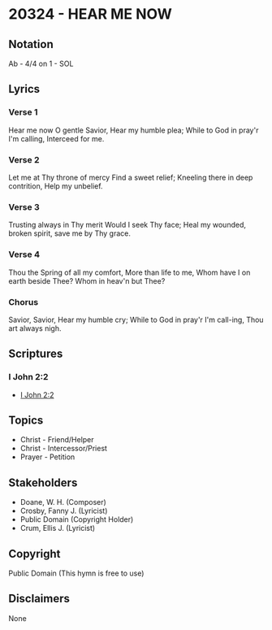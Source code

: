 # 20324 - HEAR ME NOW

## Notation

Ab - 4/4 on 1 - SOL

## Lyrics

### Verse 1

Hear me now O gentle Savior, Hear my humble plea; While to God in pray'r I'm calling, Interceed for me.

### Verse 2

Let me at Thy throne of mercy Find a sweet relief; Kneeling there in deep contrition, Help my unbelief.

### Verse 3

Trusting always in Thy merit Would I seek Thy face; Heal my wounded, broken spirit, save me by Thy grace.

### Verse 4

Thou the Spring of all my comfort, More than life to me, Whom have I on earth beside Thee? Whom in heav'n but Thee?

### Chorus

Savior, Savior, Hear my humble cry; While to God in pray'r I'm call-ing, Thou art always nigh.


## Scriptures

### I John 2:2

- [I John 2:2](https://www.biblegateway.com/passage/?search=I%20John%202%3A2)


## Topics

- Christ - Friend/Helper
- Christ - Intercessor/Priest
- Prayer - Petition

## Stakeholders

- Doane, W. H. (Composer)
- Crosby, Fanny J. (Lyricist)
- Public Domain (Copyright Holder)
- Crum, Ellis J. (Lyricist)

## Copyright

Public Domain
(This hymn is free to use)

## Disclaimers

None

